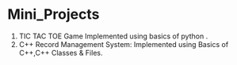 # Mini_Projects
1) TIC TAC TOE Game
  Implemented using basics of python .
2) C++ Record Management System:
  Implemented using Basics of C++,C++ Classes & Files.
